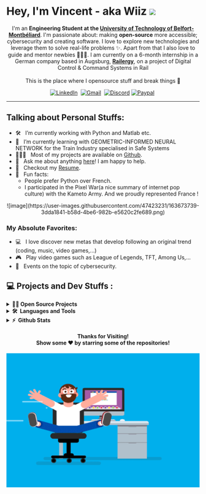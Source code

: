 <h1>Hey, I'm Vincent - aka Wiiz <img src="https://media.giphy.com/media/hvRJCLFzcasrR4ia7z/giphy.gif" width="40px"></h1>

<p align="center">
	I'm an <strong> Engineering Student at the <a href="https://www.utbm.fr/">University of Technology of Belfort-Montbéliard</a></strong>.  
	I'm passionate about: making <strong>open-source</strong> more accessible; cybersecurity and creating software. I love to explore new technologies and leverage them to solve real-life problems ✨. Apart from that I also love to guide and mentor newbies 👨🏻‍💻. I am currently on a 6-month internship in a German company based in Augsburg, <strong><a href="https://railergy.com">Railergy</a></strong>, on a project of Digital Control & Command Systems in Rail
 <br><br>
  This is the place where I opensource stuff and break things 🤣
</p>
<p align="center">
	<a href="https://www.linkedin.com/in/vincent-azincourt-a2546316a/"><img alt="LinkedIn" src="https://img.shields.io/badge/LinkedIn-0077B5?style=for-the-badge&logo=linkedin&logoColor=white"></a>&nbsp;
	<a href="mailto:azinc.vinc@gmail.com"><img alt="Gmail" src="https://img.shields.io/badge/Gmail-D14836?style=for-the-badge&logo=gmail&logoColor=white"></a>&nbsp;
	<a href="https://discordapp.com/users/216624588887556097"><img alt="Discord" src="https://img.shields.io/badge/Discord-525DDB?style=for-the-badge&logo=discord&logoColor=white"></a>
	<a href="https://www.paypal.com/paypalme/wiiz971"><img alt="Paypal" src="https://img.shields.io/badge/PayPal-00457C?style=for-the-badge&logo=paypal&logoColor=white"></a>&nbsp;
</p>

<hr>
<h2> Talking about Personal Stuffs:</h2>

- 🛠 &nbsp; I’m currently working with Python and Matlab  etc.
- 🚀 &nbsp; I’m currently learning with GEOMETRIC-INFORMED NEURAL NETWORK for the Train Industry specialised in Safe Systems
- 👨🏻‍💻 &nbsp; Most of my projects are available on [Github](https://github.com/wiiz971).
- 💬 &nbsp; Ask me about anything [here](https://github.com/Wiiz971/Wiiz971/issues/1)! I am happy to help.
- 📝 &nbsp; Checkout my [Resume](https://www.linkedin.com/in/vincent-azincourt-a2546316a/overlay/1635473005020/single-media-viewer/).
- 👾 &nbsp; Fun facts:
	- People prefer Python over French.
	- I participated in the Pixel War(a nice summary of internet pop culture) with the Kameto Army. And we proudly represented France !
<p align="center">
	![image](https://user-images.githubusercontent.com/47423231/163673739-3dda1841-b58d-4be6-982b-e5620c2fe689.png)

</p>




### My Absolute Favorites:

- 💻 &nbsp; I love discover new metas that develop following an original trend (coding, music, video games,...)
- 🎮 &nbsp; Play video games such as League of Legends, TFT, Among Us,...
- 🍕 &nbsp; Events on the topic of cybersecurity.
	
<h2>💻 Projects and Dev Stuffs :</h2>
<details>
  <summary><b>🧑‍🚀 Open Source Projects</b></summary>

  <br />
  <table>
    <thead align="center">
      <tr border: none;>
        <td><b>💻 Projects</b></td>
        <td><b>🌟 Stars</b></td>
        <td><b>🔔 Pull Requests</b></td>
        <td><b>👨‍💻 Language</b></td>
        <td><b>🚚 Delivered to</b></td>
      </tr>
    </thead>
    <tbody>
      <tr>
	      <td><p align="center"><a href="https://github.com/Wiiz971/partitionnement-de-donnees"><b>📊 Data Partitioning</b></a></td>
        <td><img alt="Stars" src="https://img.shields.io/github/stars/Wiiz971/partitionnement-de-donnees?style=flat-square&labelColor=343b41"/></td>
        <td><img alt="Pull Requests" src="https://img.shields.io/github/issues-pr/Wiiz971/partitionnement-de-donnees?style=flat-square"/></td>
        <td><img alt="Language" src="https://img.shields.io/github/languages/top/Wiiz971/partitionnement-de-donnees?style=flat-square"/></td>
        <td><p align="center"><a href="https://www.railergy.com/"><b>Railergy</b></a></td>
      </tr>
      <tr>
	      <td><p align="center"><a href="https://github.com/Wiiz971/reddit-place-kcorp"><b>🇫🇷 r/place (member) </b></a></td>
        <td><img alt="Stars" src="https://img.shields.io/github/stars/Wiiz971/reddit-place-kcorp?style=flat-square&labelColor=343b41"/></td>
        <td><img alt="Pull Requests" src="https://img.shields.io/github/issues-pr/Wiiz971/reddit-place-kcorp?style=flat-square"/></td>
        <td><img alt="Language" src="https://img.shields.io/github/languages/top/Wiiz971/reddit-place-kcorp?style=flat-square"/></td>
        <td><p align="center"><a href="https://www.reddit.com/r/place/"><b>Reddit (KCORP)</b></a></td>
      </tr>
      <tr>
	      <td><p align="center"><a href="https://github.com/Wiiz971/AP4A_Submarine_IOT"><b>🤿 Submarine IOT</b></a></td>
        <td><img alt="Stars" src="https://img.shields.io/github/stars/Wiiz971/AP4A_Submarine_IOT?style=flat-square&labelColor=343b41"/></td>
        <td><img alt="Pull Requests" src="https://img.shields.io/github/issues-pr/Wiiz971/AP4A_Submarine_IOT?style=flat-square"/></td>
        <td><img alt="Language" src="https://img.shields.io/github/languages/top/Wiiz971/AP4A_Submarine_IOT?style=flat-square"/></td>
        <td><p align="center"><a href="https://www.utbm.fr/"><b>UTBM</b></a></td>
      </tr>
      <tr>
	      <td><p align="center"><a href="https://github.com/Wiiz971/AP4B_SIMPOWER"><b>🏙️ Sim Power</b></a></td>
        <td><img alt="Stars" src="https://img.shields.io/github/stars/Wiiz971/AP4B_SIMPOWER?style=flat-square&labelColor=343b41"/></td>
        <td><img alt="Pull Requests" src="https://img.shields.io/github/issues-pr/Wiiz971/AP4B_SIMPOWER?style=flat-square"/></td>
        <td><img alt="Language" src="https://img.shields.io/github/languages/top/Wiiz971/AP4B_SIMPOWER?style=flat-square"/></td>
        <td><p align="center"><a href="https://www.utbm.fr/"><b>UTBM</b></a></td>
      </tr>
      <tr>
	      <td><p align="center"><a href="https://github.com/Wiiz971/SV53_BlockChain"><b>💵 BlockChain</b></a></td>
        <td><img alt="Stars" src="https://img.shields.io/github/stars/Wiiz971/SV53_BlockChain?style=flat-square&labelColor=343b41"/></td>
        <td><img alt="Pull Requests" src="https://img.shields.io/github/issues-pr/Wiiz971/SV53_BlockChain?style=flat-square"/></td>
        <td><img alt="Language" src="https://img.shields.io/github/languages/top/Wiiz971/SV53_BlockChain?style=flat-square"/></td>
        <td><p align="center"><a href="https://www.utbm.fr/"><b>UTBM</b></a></td>
      </tr>
      <tr>
	      <td><p align="center"><a href="https://github.com/Wiiz971/RIOT_API"><b>📝 Riot Spreadsheet</b></a></td>
        <td><img alt="Stars" src="https://img.shields.io/github/stars/Wiiz971/RIOT_API?style=flat-square&labelColor=343b41"/></td>
        <td><img alt="Pull Requests" src="https://img.shields.io/github/issues-pr/Wiiz971/RIOT_API?style=flat-square"/></td>
        <td><img alt="Language" src="https://img.shields.io/github/languages/top/Wiiz971/RIOT_API?style=flat-square"/></td>
        <td><p align="center"><a href="https://developer.riotgames.com/"><b>RIOT Games</b></a></td>
      </tr>
      <tr>
	      <td><p align="center"><a href="https://github.com/Wiiz971/Projet_RN40"><b>📊 Handling abstract DATA types</b></a></td>
        <td><img alt="Stars" src="https://img.shields.io/github/stars/Wiiz971/Projet_RN40?style=flat-square&labelColor=343b41"/></td>
        <td><img alt="Pull Requests" src="https://img.shields.io/github/issues-pr/Wiiz971/Projet_RN40?style=flat-square"/></td>
        <td><img alt="Language" src="https://img.shields.io/github/languages/top/Wiiz971/Projet_RN40?style=flat-square"/></td>
        <td><p align="center"><a href="https://www.utbm.fr/"><b>UTBM</b></a></td>
      </tr>
      <tr>
	      <td><p align="center"><a href="https://github.com/Wiiz971/Floradex"><b>🌺 Floradex</b></a></td>
        <td><img alt="Stars" src="https://img.shields.io/github/stars/Wiiz971/Floradex?style=flat-square&labelColor=343b41"/></td>
        <td><img alt="Pull Requests" src="https://img.shields.io/github/issues-pr/Wiiz971/Floradex?style=flat-square"/></td>
        <td><img alt="Language" src="https://img.shields.io/github/languages/top/Wiiz971/Floradex?style=flat-square"/></td>
        <td><p align="center"><a href="https://www.banquept.fr/index.php"><b>Banque PT</b></a></td>
      </tr>
      <tr>
      <tr>
	      <td><p align="center"><a href="https://github.com/Wiiz971/DM3"><b>📐 Numerical integral</b></a></td>
        <td><img alt="Stars" src="https://img.shields.io/github/stars/Wiiz971/DM3?style=flat-square&labelColor=343b41"/></td>
        <td><img alt="Pull Requests" src="https://img.shields.io/github/issues-pr/Wiiz971/DM3?style=flat-square"/></td>
        <td><img alt="Language" src="https://img.shields.io/github/languages/top/Wiiz971/DM3?style=flat-square"/></td>
        <td><p align="center"><a href="https://www.banquept.fr/index.php"><b>Banque PT</b></a></td>
      </tr>
    </tbody>
  </table>
  <br />
</details>
<details>
  <summary><b>🛠️&nbsp;&nbsp;Languages&nbsp;and&nbsp;Tools</b></summary>
  <br/>
  <p align="left"> <a href="https://www.cprogramming.com/" target="_blank"> <img src="https://raw.githubusercontent.com/devicons/devicon/master/icons/c/c-original.svg" alt="c" width="40" height="40"/> </a> <a href="https://www.w3schools.com/cpp/" target="_blank"> <img src="https://raw.githubusercontent.com/devicons/devicon/master/icons/cplusplus/cplusplus-original.svg" alt="cplusplus" width="40" height="40"/> </a> <a href="https://www.djangoproject.com/" target="_blank"> <img src="https://www.vectorlogo.zone/logos/djangoproject/djangoproject-icon.svg" alt="Django" width="40" height="40"/> </a> <a href="https://cloud.google.com" target="_blank"> <img src="https://www.vectorlogo.zone/logos/google_cloud/google_cloud-icon.svg" alt="gcp" width="40" height="40"/> </a> <a href="https://git-scm.com/" target="_blank"> <img src="https://www.vectorlogo.zone/logos/git-scm/git-scm-icon.svg" alt="git" width="40" height="40"/> </a> <a href="https://www.w3.org/html/" target="_blank"> <img src="https://raw.githubusercontent.com/devicons/devicon/master/icons/html5/html5-original-wordmark.svg" alt="html5" width="40" height="40"/> </a>  <a href="https://www.java.com" target="_blank"> <img src="https://www.vectorlogo.zone/logos/java/java-icon.svg" alt="Java" width="40" height="40"/> <a href="https://developer.mozilla.org/en-US/docs/Web/JavaScript" target="_blank"> <img src="https://raw.githubusercontent.com/devicons/devicon/master/icons/javascript/javascript-original.svg" alt="javascript" width="40" height="40"/> </a> <a href="https://www.linux.org/" target="_blank"> <img src="https://raw.githubusercontent.com/devicons/devicon/master/icons/linux/linux-original.svg" alt="linux" width="40" height="40"/> </a> <a href="https://www.microsoft.com/en-us/sql-server" target="_blank"> <img src="https://www.svgrepo.com/show/303229/microsoft-sql-server-logo.svg" alt="mssql" width="40" height="40"/> </a> <a href="https://www.mysql.com/" target="_blank"> <img src="https://raw.githubusercontent.com/devicons/devicon/master/icons/mysql/mysql-original-wordmark.svg" alt="mysql" width="40" height="40"/> </a> <a href="https://www.php.net" target="_blank"> <img src="https://raw.githubusercontent.com/devicons/devicon/master/icons/php/php-original.svg" alt="php" width="40" height="40"/> </a> <a href="https://www.python.org" target="_blank"> <img src="https://raw.githubusercontent.com/devicons/devicon/master/icons/python/python-original.svg" alt="python" width="40" height="40"/> </a> <a href="https://www.sqlite.org/" target="_blank"> <img src="https://www.vectorlogo.zone/logos/sqlite/sqlite-icon.svg" alt="sqlite" width="40" height="40"/> </a> <br><br>
<a href="https://www.android.com/intl/en_en/"> <img src="https://www.vectorlogo.zone/logos/android/android-official.svg" alt="Android" width="40" height="40"/> </a> </a><a href="https://www.eclipse.org/artwork//"> <img src="https://cdn.worldvectorlogo.com/logos/eclipse-11.svg" alt="Eclipse" width="40" height="40"/><a href="https://github.com/Wiiz971"> <img src="https://www.vectorlogo.zone/logos/github/github-icon.svg" alt="Github" width="40" height="40"/> </a> <a href="https://gitlab.com/gitlab-org/gitlab"> <img src="https://www.vectorlogo.zone/logos/gitlab/gitlab-icon.svg" alt="Gitlab" width="40" height="40"/> </a><a href="https://www.jetbrains.com/fr-fr/idea/b"> <img src="https://upload.wikimedia.org/wikipedia/commons/thumb/9/9c/IntelliJ_IDEA_Icon.svg/1024px-IntelliJ_IDEA_Icon.svg.png" alt="IntelliJidea" width="40" height="40"/> </a> <a href="https://www.microsoft.com/en-en/"> <img src="https://www.vectorlogo.zone/logos/microsoft/microsoft-icon.svg" alt="Microsoft" width="40" height="40"/> </a> <a href="https://www.microsoft.com/fr-fr/microsoft-365/microsoft-office"> <img src="https://upload.wikimedia.org/wikipedia/commons/thumb/0/0c/Microsoft_Office_logo_%282013%E2%80%932019%29.svg/1728px-Microsoft_Office_logo_%282013%E2%80%932019%29.svg.png" alt="MicrosoftOffice" width="40" height="40"/> </a><a href="https://www.phpmyadmin.net/"> <img src="https://www.vectorlogo.zone/logos/phpmyadmin/phpmyadmin-icon.svg" alt="phpMyAdmin" width="40" height="40"/> </a><a href="https://www.raspberrypi.com/"> <img src="https://www.vectorlogo.zone/logos/raspberrypi/raspberrypi-icon.svg" alt="RaspberryPi" width="40" height="40"/> </a><a href="https://www.spyder-ide.org/"> <img src="https://upload.wikimedia.org/wikipedia/commons/archive/7/7e/20211122181859%21Spyder_logo.svg" alt="Spyder" width="40" height="40"/> </a><a href="https://ubuntu.com/"> <img src="https://www.vectorlogo.zone/logos/ubuntu/ubuntu-icon.svg" alt="Ubuntu" width="40" height="40"/> </a><a href="https://code.visualstudio.com/"> <img src="https://www.vectorlogo.zone/logos/visualstudio_code/visualstudio_code-icon.svg" alt="VisualCode" width="40" height="40"/> </a></p>

</details>
<details>
  <summary><b>⚡&nbsp;&nbsp;Github&nbsp;Stats</b></summary>
  <br/>
			<img "height="180em" src="https://github-readme-stats.vercel.app/api/top-langs?username=wiiz971&show_icons=true&locale=en&layout=compact" alt="wiiz971" />
			<img "height="180em" src="https://github-readme-stats.vercel.app/api?username=wiiz971&show_icons=true&hide_border=true&&count_private=true&include_all_commits=true" alt="Wiiz971" />
      <img height="180em"" src="https://github-readme-streak-stats.herokuapp.com/?user=wiiz971" alt="Wiiz971">
</details>

<h4 align="center">Thanks for Visiting!<br>
Show some ❤️ by starring some of the repositories!</h4>
<p align="center">
	<img align="center" height="350" width="575" alt="" src="https://github.com/Wiiz971/Wiiz971/blob/main/coder.gif" /> 
</p>
